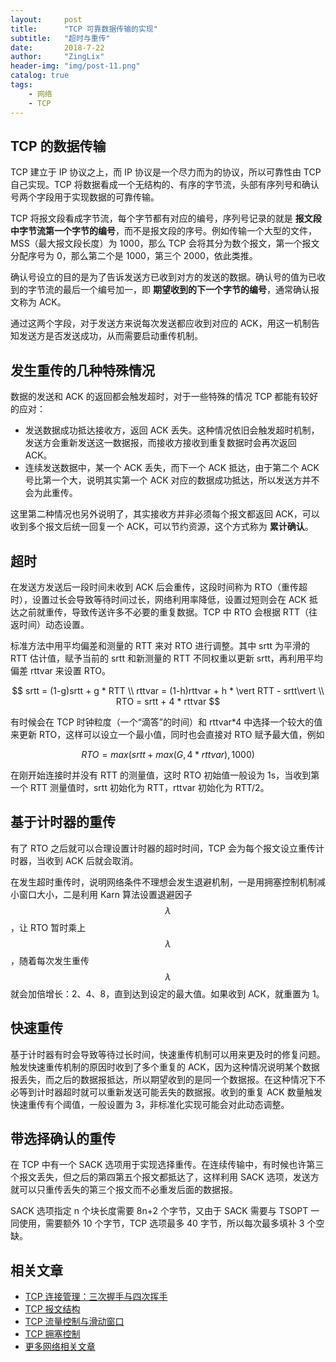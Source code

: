 ```yaml
---
layout:     post
title:      "TCP 可靠数据传输的实现"
subtitle:   "超时与重传"
date:       2018-7-22
author:     "ZingLix"
header-img: "img/post-11.png"
catalog: true
tags:
    - 网络
    - TCP
---
```


## TCP 的数据传输

TCP 建立于 IP 协议之上，而 IP 协议是一个尽力而为的协议，所以可靠性由 TCP 自己实现。TCP 将数据看成一个无结构的、有序的字节流，头部有序列号和确认号两个字段用于实现数据的可靠传输。

TCP 将报文段看成字节流，每个字节都有对应的编号，序列号记录的就是 **报文段中字节流第一个字节的编号**，而不是报文段的序号。例如传输一个大型的文件，MSS（最大报文段长度）为 1000，那么 TCP 会将其分为数个报文，第一个报文分配序号为 0，那么第二个是 1000，第三个 2000，依此类推。

确认号设立的目的是为了告诉发送方已收到对方的发送的数据。确认号的值为已收到的字节流的最后一个编号加一，即 **期望收到的下一个字节的编号**，通常确认报文称为 ACK。

通过这两个字段，对于发送方来说每次发送都应收到对应的 ACK，用这一机制告知发送方是否发送成功，从而需要启动重传机制。

## 发生重传的几种特殊情况

数据的发送和 ACK 的返回都会触发超时，对于一些特殊的情况 TCP 都能有较好的应对：

- 发送数据成功抵达接收方，返回 ACK 丢失。这种情况依旧会触发超时机制，发送方会重新发送这一数据报，而接收方接收到重复数据时会再次返回 ACK。
- 连续发送数据中，某一个 ACK 丢失，而下一个 ACK 抵达，由于第二个 ACK 号比第一个大，说明其实第一个 ACK 对应的数据成功抵达，所以发送方并不会为此重传。

这里第二种情况也另外说明了，其实接收方并非必须每个报文都返回 ACK，可以收到多个报文后统一回复一个 ACK，可以节约资源，这个方式称为 **累计确认**。

## 超时

在发送方发送后一段时间未收到 ACK 后会重传，这段时间称为 RTO（重传超时），设置过长会导致等待时间过长，网络利用率降低，设置过短则会在 ACK 抵达之前就重传，导致传送许多不必要的重复数据。TCP 中 RTO 会根据 RTT（往返时间）动态设置。

标准方法中用平均偏差和测量的 RTT 来对 RTO 进行调整。其中 srtt 为平滑的 RTT 估计值，赋予当前的 srtt 和新测量的 RTT 不同权重以更新 srtt，再利用平均偏差 rttvar 来设置 RTO。

$$ srtt = (1-g)srtt + g * RTT \\
rttvar = (1-h)rttvar + h * \vert RTT - srtt\vert \\
RTO = srtt + 4 * rttvar $$

有时候会在 TCP 时钟粒度（一个“滴答”的时间）和 rttvar*4 中选择一个较大的值来更新 RTO，这样可以设立一个最小值，同时也会直接对 RTO 赋予最大值，例如

$$ RTO = max(srtt + max(G, 4*rttvar), 1000) $$

在刚开始连接时并没有 RTT 的测量值，这时 RTO 初始值一般设为 1s，当收到第一个 RTT 测量值时，srtt 初始化为 RTT，rttvar 初始化为 RTT/2。

## 基于计时器的重传

有了 RTO 之后就可以合理设置计时器的超时时间，TCP 会为每个报文设立重传计时器，当收到 ACK 后就会取消。

在发生超时重传时，说明网络条件不理想会发生退避机制，一是用拥塞控制机制减小窗口大小，二是利用 Karn 算法设置退避因子 $$ \lambda $$，让 RTO 暂时乘上 $$\lambda$$，随着每次发生重传 $$\lambda$$ 就会加倍增长：2、4、8，直到达到设定的最大值。如果收到 ACK，就重置为 1。

## 快速重传

基于计时器有时会导致等待过长时间，快速重传机制可以用来更及时的修复问题。触发快速重传机制的原因时收到了多个重复的 ACK，因为这种情况说明某个数据报丢失，而之后的数据报抵达，所以期望收到的是同一个数据报。在这种情况下不必等到计时器超时就可以重新发送可能丢失的数据报。收到的重复 ACK 数量触发快速重传有个阈值，一般设置为 3，非标准化实现可能会对此动态调整。

## 带选择确认的重传

在 TCP 中有一个 SACK 选项用于实现选择重传。在连续传输中，有时候也许第三个报文丢失，但之后的第四第五个报文都抵达了，这样利用 SACK 选项，发送方就可以只重传丢失的第三个报文而不必重发后面的数据报。

SACK 选项指定 n 个块长度需要 8n+2 个字节，又由于 SACK 需要与 TSOPT 一同使用，需要额外 10 个字节，TCP 选项最多 40 字节，所以每次最多填补 3 个空缺。

## 相关文章

- [TCP 连接管理：三次握手与四次挥手](/2018/07/21/tcp-1)
- [TCP 报文结构](/2018/07/22/tcp-2)
- [TCP 流量控制与滑动窗口](/2018/07/23/tcp-4)
- [TCP 拥塞控制](/2018/07/24/tcp-5)
- [更多网络相关文章](/archive/?tag=网络)